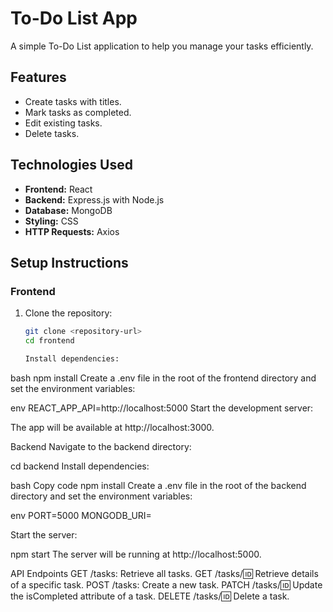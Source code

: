 # To-Do List App

A simple To-Do List application to help you manage your tasks efficiently.

## Features

- Create tasks with titles.
- Mark tasks as completed.
- Edit existing tasks.
- Delete tasks.

## Technologies Used

- **Frontend:** React
- **Backend:** Express.js with Node.js
- **Database:** MongoDB
- **Styling:** CSS
- **HTTP Requests:** Axios

## Setup Instructions

### Frontend

1. Clone the repository:

   ```bash
   git clone <repository-url>
   cd frontend

   Install dependencies:
   ```

bash
npm install
Create a .env file in the root of the frontend directory and set the environment variables:

env
REACT_APP_API=http://localhost:5000
Start the development server:

The app will be available at http://localhost:3000.

Backend
Navigate to the backend directory:

cd backend
Install dependencies:

bash
Copy code
npm install
Create a .env file in the root of the backend directory and set the environment variables:

env
PORT=5000
MONGODB_URI=<your-mongodb-uri>

Start the server:

npm start
The server will be running at http://localhost:5000.

API Endpoints
GET /tasks: Retrieve all tasks.
GET /tasks/:id: Retrieve details of a specific task.
POST /tasks: Create a new task.
PATCH /tasks/:id: Update the isCompleted attribute of a task.
DELETE /tasks/:id: Delete a task.
